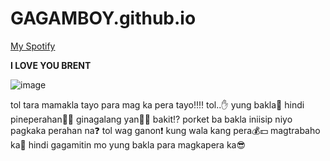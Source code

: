 # GAGAMBOY.github.io

[My Spotify](https://open.spotify.com/playlist/2a5sllCjTtZhUFl0RHx3xZ?si=727b07711e5547f8)

**I LOVE YOU BRENT**

![image](https://user-images.githubusercontent.com/122419149/212207073-50c27070-5ac5-4125-adc2-553eafee4e28.png)

tol tara mamakla tayo para mag ka pera tayo‼️‼️ tol..✋ yung bakla👸 hindi pineperahan🤑🤩 ginagalang yan🙇🙏 bakit⁉️ porket ba bakla iniisip niyo pagkaka perahan na❓ tol wag ganon❗ kung wala kang pera💰💵 magtrabaho ka💪 hindi gagamitin mo yung bakla para magkapera ka😎

